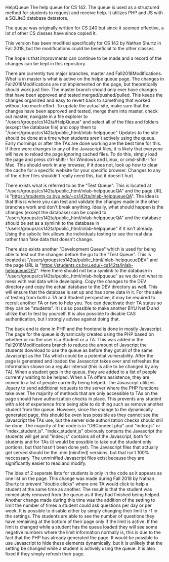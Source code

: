 HelpQueue
The help queue for CS 142.
The queue is used as a structured method for students to request and receive help.
It utilizes PHP and JS with a SQLite3 database datastore.

The queue was originally written for CS 240 but since it seemed effective, a lot of other CS classes have since copied it.

This version has been modified specifically for CS 142 by Nathan Shurtz in Fall 2018, but the modifications could be beneficial to the other classes.

The hope is that improvments can continue to be made and a record of the changes can be kept in this repository.

There are currently two major branches, master and Fall2018Modifications. What is in master is what is active on the helpe queue page. The changes in Fall2018Modifications are not implemented on the page, but theoretically should work just fine.
The master branch should only ever have changes that have been approved and tested merged/pushed/pulled. This keeps the changes organized and easy to revert back to something that worked without too much effort.
To update the actual site, make sure that the changes have been approved and tested, merge them into master, check out master, navigate in a file explorer to "/users/groups/cs142ta/HelpQueue" and select all of the files and folders (except the database file) and copy them to "/users/groups/cs142ta/public_html/inlab-helpqueue"
Updates to the site should be done at a time when students aren't actively using the queue. Early mornings or after the TAs are done working are the best time for this.
If there were changes to any of the Javascript files, it is likely that everyone will have to reload the page ignoring cached files. To do this, simply load the page and press ctrl-shift-r for Windows and Linux, or cmd-shift-r for Mac. This should work in any browser, if it does not, look up how to clear the cache for a specific website for your specific browser.
Changes to any of the other files shouldn't really need this, but it doesn't hurt.

There exists what is referred to as the "Test Queue". This is located at "/users/groups/cs142ta/public_html/inlab-helpqueueQA" and the page URL is "https://students.cs.byu.edu/~cs142ta/inlab-helpqueueQA".
The idea is that this is where you can test and validate the changes made in the other branches work and don't break anything. Ideally, what should happen is the changes (except the database) can be copied to "/users/groups/cs142ta/public_html/inlab-helpqueueQA" and the database should be set as a symlink to the database in "/users/groups/cs142ta/public_html/inlab-helpqueue" if it isn't already.
Using the sybolic link allows the individuals testing to see the real data rather than fake data that doesn't change.

There also exists another "Development Queue" which is used for being able to test out the changes before the go to the "Test Queue". This is located at "/users/groups/cs142ta/public_html/inlab-helpqueueDEV" and the page URL is "https://students.cs.byu.edu/~cs142ta/inlab-helpqueueDEV".
Here there should not be a symlink to the database in "/users/groups/cs142ta/public_html/inlab-helpqueue" as we do not what to mess with real data while developing. Copy the changes to the DEV directory and copy the actual database to the DEV directory as well. This will ensure that the database is set up and has some data in it.
For the sake of testing from both a TA and Student perspective, it may be required to recruit another TA or two to help you. You can deactivate their TA status so they can be "students".
It is also possible to make another BYU NetID and utilize that to test by yourself. It is also possible to disable CAS authentication, but I strongly advise against doing that.

The back end is done in PHP and the frontend is done in mostly Javascript.
The page for the queue is dynamically created using the PHP based on whether or no the user is a Student or a TA. This was added in the Fall2018Modifications branch to reduce the amount of Javscript the students download to use the queue as before they got all of the same Javascript as the TAs which could be a potential vulnerability.
After the page is generated and loaded the Javascript takes over and refreshes the information shown on a regular interval (this is able to be changed by any TA).
When a student gets in the queue, they are added to a list of people currently waiting to be helped. When a TA offers assistence, they are moved to a list of people currently being helped.
The Javascript utilizes Jquery to send additional requests to the server where the PHP functions take over. The majority of methods that are only accessible to TAs on the page should have authorization checks in place. This prevents any student with a lot of experience from being able to do thing such as remove another student from the queue. However, since the change to the dynamically generated page, this should be even less possible as they cannot see the Javascript the TAs use, but the server side authorization checks should still be done.
The majority of the code is in "DBConnect.php" and "index.js" or "index_student.js". "index_student.js" obviously contains the Javascript the students will get and "index.js" contains all of the Javascript, both for students and for TAs (it would be possible to take out the student only portions, but that hasn't been done yet).
The Javascript files that actually get served should be the .min (minified) versions, but that isn't 100% neccessary. The unminified Javascript files exist because they are significantly easier to read and modify.


The idea of 2 seperate lists for students is only in the code as it appears as one list on the page.
This change was made during Fall 2018 by Nathan Shurtz to prevent "double clicks" where one TA would click to help a student at the same time as another. The result is that the student was immediately removed from the queue as if they had finished being helped.
Another change made during this time was the addition of the setting to limit the number of times a student could ask questions per day or per week. It is possible to disable either by simply changing their limit to -1 in the settings. The students are able to see the number of questions they have remaining at the bottom of their page only if the limit is active. If the limit is changed while a student has the queue loaded they will see some negative numbers where the limit information normally is, this is due to the fact that the PHP has already generated the page. It would be possible to use Javascript to hide these elements dynamically, but it is unlikely that the setting be changed while a student is actively using the queue. It is also fixed if they simply refresh their page.